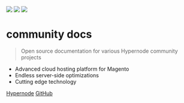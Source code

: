 <br><div class="byte-bot-container"> <img src="https://static.hypernode.com/img/Berend-Botje-schaduw.png"> <img src="https://static.hypernode.com/img/Berend-Botje-zonder-ogen.png"> <img id="eyes" src="https://static.hypernode.com/img/Berend-Botje-ogen.png"> </div> <script type="text/javascript" src="https://static.hypernode.com/js/berendBotjeAnimation.js"></script>

# community docs

> Open source documentation for various Hypernode community projects

* Advanced cloud hosting platform for Magento
* Endless server-side optimizations
* Cutting edge technology

[Hypernode](https://hypernode.com/)
[GitHub](https://github.com/ByteInternet/community.hypernode.io)
